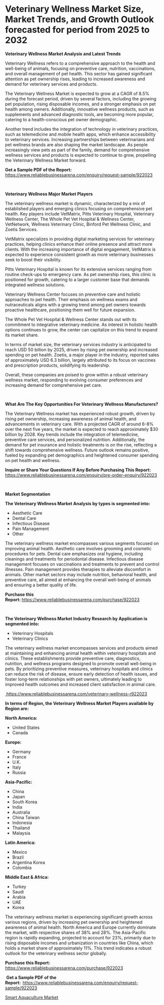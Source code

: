 <p><h1>Veterinary Wellness Market Size, Market Trends, and Growth Outlook forecasted for period from 2025 to 2032</h1></p><p><strong>Veterinary Wellness Market Analysis and Latest Trends</strong></p>
<p><p>Veterinary Wellness refers to a comprehensive approach to the health and well-being of animals, focusing on preventive care, nutrition, vaccinations, and overall management of pet health. This sector has gained significant attention as pet ownership rises, leading to increased awareness and demand for veterinary services and products.</p><p>The Veterinary Wellness Market is expected to grow at a CAGR of 8.5% during the forecast period, driven by several factors, including the growing pet population, rising disposable incomes, and a stronger emphasis on pet health among owners. Additionally, innovative wellness products, such as supplements and advanced diagnostic tools, are becoming more popular, catering to a health-conscious pet owner demographic.</p><p>Another trend includes the integration of technology in veterinary practices, such as telemedicine and mobile health apps, which enhance accessibility to veterinary services. Increasing partnerships between veterinarians and pet wellness brands are also shaping the market landscape. As people increasingly view pets as part of the family, demand for comprehensive wellness services and products is expected to continue to grow, propelling the Veterinary Wellness Market forward.</p></p>
<p><strong>Get a Sample PDF of the Report:&nbsp;</strong> <a href="https://www.reliablebusinessarena.com/enquiry/request-sample/922023?utm_campaign=2185&utm_medium=2&utm_source=Github&utm_content=ia&utm_term=07032025&utm_id=veterinary-wellness">https://www.reliablebusinessarena.com/enquiry/request-sample/922023</a></p>
<p>&nbsp;</p>
<p><strong>Veterinary Wellness Major Market Players</strong></p>
<p><p>The veterinary wellness market is dynamic, characterized by a mix of established players and emerging clinics focusing on comprehensive pet health. Key players include VetMatrix, Pitts Veterinary Hospital, Veterinary Wellness Center, The Whole Pet Vet Hospital & Wellness Center, VetNetwork, Wellness Veterinary Clinic, Binford Pet Wellness Clinic, and Zoetis Services.</p><p>VetMatrix specializes in providing digital marketing services for veterinary practices, helping clinics enhance their online presence and attract more clients. With the increasing importance of digital engagement, VetMatrix is expected to experience consistent growth as more veterinary businesses seek to boost their visibility.</p><p>Pitts Veterinary Hospital is known for its extensive services ranging from routine check-ups to emergency care. As pet ownership rises, this clinic is positioned for growth, catering to a larger customer base that demands integrated wellness solutions.</p><p>Veterinary Wellness Center focuses on preventive care and holistic approaches to pet health. Their emphasis on wellness exams and nutraceuticals aligns with a growing trend among pet owners towards proactive healthcare, positioning them well for future expansion.</p><p>The Whole Pet Vet Hospital & Wellness Center stands out with its commitment to integrative veterinary medicine. As interest in holistic health options continues to grow, the center can capitalize on this trend to expand its market share.</p><p>In terms of market size, the veterinary services industry is anticipated to reach USD 50 billion by 2025, driven by rising pet ownership and increased spending on pet health. Zoetis, a major player in the industry, reported sales of approximately USD 6.3 billion, largely attributed to its focus on vaccines and prescription products, solidifying its leadership.</p><p>Overall, these companies are poised to grow within a robust veterinary wellness market, responding to evolving consumer preferences and increasing demand for comprehensive pet care.</p></p>
<p>&nbsp;</p>
<p><strong>What Are The Key Opportunities For Veterinary Wellness Manufacturers?</strong></p>
<p><p>The Veterinary Wellness market has experienced robust growth, driven by rising pet ownership, increasing awareness of animal health, and advancements in veterinary care. With a projected CAGR of around 6-8% over the next five years, the market is expected to reach approximately $30 billion by 2028. Key trends include the integration of telemedicine, preventive care services, and personalized nutrition. Additionally, the demand for pet insurance and holistic treatments is on the rise, reflecting a shift towards comprehensive wellness. Future outlook remains positive, fueled by expanding pet demographics and heightened consumer spending on pet health and wellness.</p></p>
<p><strong>Inquire or Share Your Questions If Any Before Purchasing This Report:</strong> <a href="https://www.reliablebusinessarena.com/enquiry/pre-order-enquiry/922023?utm_campaign=2185&utm_medium=2&utm_source=Github&utm_content=ia&utm_term=07032025&utm_id=veterinary-wellness">https://www.reliablebusinessarena.com/enquiry/pre-order-enquiry/922023</a></p>
<p>&nbsp;</p>
<p><strong>Market Segmentation</strong></p>
<p><strong>The Veterinary Wellness Market Analysis by types is segmented into:</strong></p>
<p><ul><li>Aesthetic Care</li><li>Dental Care</li><li>Infectious Disease</li><li>Pain Management</li><li>Other</li></ul></p>
<p><p>The veterinary wellness market encompasses various segments focused on improving animal health. Aesthetic care involves grooming and cosmetic procedures for pets. Dental care emphasizes oral hygiene, including cleanings and treatments for periodontal disease. Infectious disease management focuses on vaccinations and treatments to prevent and control illnesses. Pain management provides therapies to alleviate discomfort in animals. Other market sectors may include nutrition, behavioral health, and preventive care, all aimed at enhancing the overall well-being of animals and ensuring a better quality of life.</p></p>
<p><strong>Purchase this Report:&nbsp;</strong><a href="https://www.reliablebusinessarena.com/purchase/922023?utm_campaign=2185&utm_medium=2&utm_source=Github&utm_content=ia&utm_term=07032025&utm_id=veterinary-wellness">https://www.reliablebusinessarena.com/purchase/922023</a></p>
<p>&nbsp;</p>
<p><strong>The Veterinary Wellness Market Industry Research by Application is segmented into:</strong></p>
<p><ul><li>Veterinary Hospitals</li><li>Veterinary Clinics</li></ul></p>
<p><p>The veterinary wellness market encompasses services and products aimed at maintaining and enhancing animal health within veterinary hospitals and clinics. These establishments provide preventive care, diagnostics, nutrition, and wellness programs designed to promote overall well-being in pets. By prioritizing preventive measures, veterinary hospitals and clinics can reduce the risk of disease, ensure early detection of health issues, and foster long-term relationships with pet owners, ultimately leading to improved health outcomes and increased client satisfaction in animal care.</p></p>
<p><a href="https://www.reliablebusinessarena.com/veterinary-wellness-r922023?utm_campaign=2185&utm_medium=2&utm_source=Github&utm_content=ia&utm_term=07032025&utm_id=veterinary-wellness">&nbsp;https://www.reliablebusinessarena.com/veterinary-wellness-r922023</a></p>
<p><strong>In terms of Region, the Veterinary Wellness Market Players available by Region are:</strong></p>
<p>
    <p> <strong> North America: </strong>
        <ul>
            <li>United States</li>
            <li>Canada</li>
        </ul>
        </p> 
    <p> <strong> Europe: </strong>
        <ul>
            <li>Germany</li>
            <li>France</li>
            <li>U.K.</li>
            <li>Italy</li>
            <li>Russia</li>
        </ul>
        </p> 
    <p> <strong> Asia-Pacific: </strong>
        <ul>
            <li>China</li>
            <li>Japan</li>
            <li>South Korea</li>
            <li>India</li>
            <li>Australia</li>
            <li>China Taiwan</li>
            <li>Indonesia</li>
            <li>Thailand</li>
            <li>Malaysia</li>
        </ul>
        </p> 
    <p> <strong> Latin America: </strong>
        <ul>
            <li>Mexico</li>
            <li>Brazil</li>
            <li>Argentina Korea</li>
            <li>Colombia</li>
        </ul>
        </p> 
    <p> <strong> Middle East & Africa: </strong>
        <ul>
            <li>Turkey</li>
            <li>Saudi</li>
            <li>Arabia</li>
            <li>UAE</li>
            <li>Korea</li>
        </ul>
    </p>
    </p>
<p><p>The veterinary wellness market is experiencing significant growth across various regions, driven by increasing pet ownership and heightened awareness of animal health. North America and Europe currently dominate the market, with respective shares of 38% and 28%. The Asia-Pacific region is rapidly expanding, projected to account for 23%, primarily due to rising disposable incomes and urbanization in countries like China, which holds a market share of approximately 11%. This trend indicates a robust outlook for the veterinary wellness sector globally.</p></p>
<p><strong>Purchase this Report: </strong><a href="https://www.reliablebusinessarena.com/purchase/922023?utm_campaign=2185&utm_medium=2&utm_source=Github&utm_content=ia&utm_term=07032025&utm_id=veterinary-wellness">https://www.reliablebusinessarena.com/purchase/922023</a></p>
<p>&nbsp;<strong>Get a Sample PDF of the Report:&nbsp;&nbsp;</strong><a href="https://www.reliablebusinessarena.com/enquiry/request-sample/922023?utm_campaign=2185&utm_medium=2&utm_source=Github&utm_content=ia&utm_term=07032025&utm_id=veterinary-wellness">https://www.reliablebusinessarena.com/enquiry/request-sample/922023</a></p>
<p><strong></strong></p>
<p><p><a href="https://github.com/luckyshygirl/Market-Research-Report-List-7/blob/main/smart-aquaculture-market.md?utm_campaign=2185&utm_medium=2&utm_source=Github&utm_content=ia&utm_term=07032025&utm_id=veterinary-wellness">Smart Aquaculture Market</a></p></p>